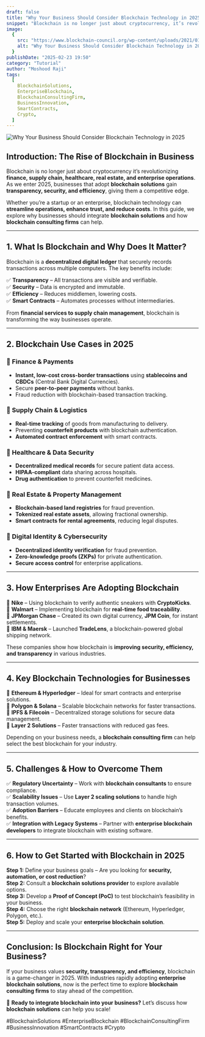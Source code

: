 ```yaml
---
draft: false
title: "Why Your Business Should Consider Blockchain Technology in 2025"
snippet: "Blockchain is no longer just about cryptocurrency, it’s revolutionizing finance, supply chain, healthcare, real estate, and enterprise operations. As we enter 2025, businesses that adopt blockchain solutions gain transparency, security, and efficiency, giving them a competitive edge."
image:
  {
    src: "https://www.blockchain-council.org/wp-content/uploads/2021/01/Blockchain_-Why-You-Need-it-in-2025_.webp",
    alt: "Why Your Business Should Consider Blockchain Technology in 2025",
  }
publishDate: "2025-02-23 19:50"
category: "Tutorial"
author: "Moshood Raji"
tags:
  [
    BlockchainSolutions,
    EnterpriseBlockchain,
    BlockchainConsultingFirm,
    BusinessInnovation,
    SmartContracts,
    Crypto,
  ]
---
```


![Why Your Business Should Consider Blockchain Technology in 2025](https://www.blockchain-council.org/wp-content/uploads/2021/01/Blockchain_-Why-You-Need-it-in-2025_.webp)

## **Introduction: The Rise of Blockchain in Business**

Blockchain is no longer just about cryptocurrency it’s revolutionizing **finance, supply chain, healthcare, real estate, and enterprise operations**. As we enter 2025, businesses that adopt **blockchain solutions** gain **transparency, security, and efficiency**, giving them a competitive edge.

Whether you’re a startup or an enterprise, blockchain technology can **streamline operations, enhance trust, and reduce costs**. In this guide, we explore why businesses should integrate **blockchain solutions** and how **blockchain consulting firms** can help.

---

## **1. What Is Blockchain and Why Does It Matter?**

Blockchain is a **decentralized digital ledger** that securely records transactions across multiple computers. The key benefits include:

✅ **Transparency** – All transactions are visible and verifiable.  
✅ **Security** – Data is encrypted and immutable.  
✅ **Efficiency** – Reduces middlemen, lowering costs.  
✅ **Smart Contracts** – Automates processes without intermediaries.

From **financial services to supply chain management**, blockchain is transforming the way businesses operate.

---

## **2. Blockchain Use Cases in 2025**

### **🔹 Finance & Payments**

- **Instant, low-cost cross-border transactions** using **stablecoins and CBDCs** (Central Bank Digital Currencies).
- Secure **peer-to-peer payments** without banks.
- Fraud reduction with blockchain-based transaction tracking.

### **🔹 Supply Chain & Logistics**

- **Real-time tracking** of goods from manufacturing to delivery.
- Preventing **counterfeit products** with blockchain authentication.
- **Automated contract enforcement** with smart contracts.

### **🔹 Healthcare & Data Security**

- **Decentralized medical records** for secure patient data access.
- **HIPAA-compliant** data sharing across hospitals.
- **Drug authentication** to prevent counterfeit medicines.

### **🔹 Real Estate & Property Management**

- **Blockchain-based land registries** for fraud prevention.
- **Tokenized real estate assets**, allowing fractional ownership.
- **Smart contracts for rental agreements**, reducing legal disputes.

### **🔹 Digital Identity & Cybersecurity**

- **Decentralized identity verification** for fraud prevention.
- **Zero-knowledge proofs (ZKPs)** for private authentication.
- **Secure access control** for enterprise applications.

---

## **3. How Enterprises Are Adopting Blockchain**

🚀 **Nike** – Using blockchain to verify authentic sneakers with **CryptoKicks**.  
🚀 **Walmart** – Implementing blockchain for **real-time food traceability**.  
🚀 **JPMorgan Chase** – Created its own digital currency, **JPM Coin**, for instant settlements.  
🚀 **IBM & Maersk** – Launched **TradeLens**, a blockchain-powered global shipping network.

These companies show how blockchain is **improving security, efficiency, and transparency** in various industries.

---

## **4. Key Blockchain Technologies for Businesses**

🔹 **Ethereum & Hyperledger** – Ideal for smart contracts and enterprise solutions.  
🔹 **Polygon & Solana** – Scalable blockchain networks for faster transactions.  
🔹 **IPFS & Filecoin** – Decentralized storage solutions for secure data management.  
🔹 **Layer 2 Solutions** – Faster transactions with reduced gas fees.

Depending on your business needs, a **blockchain consulting firm** can help select the best blockchain for your industry.

---

## **5. Challenges & How to Overcome Them**

✅ **Regulatory Uncertainty** – Work with **blockchain consultants** to ensure compliance.  
✅ **Scalability Issues** – Use **Layer 2 scaling solutions** to handle high transaction volumes.  
✅ **Adoption Barriers** – Educate employees and clients on blockchain’s benefits.  
✅ **Integration with Legacy Systems** – Partner with **enterprise blockchain developers** to integrate blockchain with existing software.

---

## **6. How to Get Started with Blockchain in 2025**

**Step 1:** Define your business goals – Are you looking for **security, automation, or cost reduction**?  
**Step 2:** Consult a **blockchain solutions provider** to explore available options.  
**Step 3:** Develop a **Proof of Concept (PoC)** to test blockchain’s feasibility in your business.  
**Step 4:** Choose the right **blockchain network** (Ethereum, Hyperledger, Polygon, etc.).  
**Step 5:** Deploy and scale your **enterprise blockchain solution**.

---

## **Conclusion: Is Blockchain Right for Your Business?**

If your business values **security, transparency, and efficiency**, blockchain is a game-changer in 2025. With industries rapidly adopting **enterprise blockchain solutions**, now is the perfect time to explore **blockchain consulting firms** to stay ahead of the competition.

🚀 **Ready to integrate blockchain into your business?** Let’s discuss how **blockchain solutions** can help you scale!

#BlockchainSolutions #EnterpriseBlockchain #BlockchainConsultingFirm #BusinessInnovation #SmartContracts #Crypto

